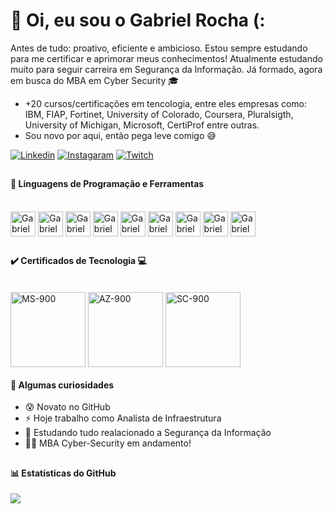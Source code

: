 # 🎲 Oi, eu sou o Gabriel Rocha (:

Antes de tudo: proativo, eficiente e ambicioso. Estou sempre estudando para me certificar e aprimorar meus conhecimentos! Atualmente estudando muito para seguir carreira em Segurança da Informação. Já formado, agora em busca do MBA em Cyber Security 🎓
- +20 cursos/certificações em tencologia, entre eles empresas como: IBM, FIAP, Fortinet, University of Colorado, Coursera, Pluralsigth, University of Michigan, Microsoft, CertiProf entre outras.
- Sou novo por aqui, então pega leve comigo 😅

[![Linkedin](https://img.shields.io/badge/LinkedIn-0077B5?style=for-the-badge&logo=linkedin&logoColor=white)](https://www.linkedin.com/in/gabriel-rocha-oliveira)
[![Instagaram](https://img.shields.io/badge/Instagram-E4405F?style=for-the-badge&logo=instagram&logoColor=white)](https://www.instagram.com/bielrochazl)
[![Twitch](https://img.shields.io/badge/Twitch-9146FF?style=for-the-badge&logo=twitch&logoColor=white)](https://www.twitch.tv/bielrisk)

##

#### 🧰 Linguagens de Programação e Ferramentas

<div style="display: inline_block"><br/>
  <img align="center" alt="GabrielAzure" heigth="30" width="40" src="https://cdn.jsdelivr.net/gh/devicons/devicon/icons/azure/azure-original.svg" />
  <img align="center" alt="GabrielCanva" heigth="30" width="40" src="https://cdn.jsdelivr.net/gh/devicons/devicon/icons/canva/canva-original.svg">
  <img align="center" alt="GabrielJira" heigth="30" width="40" src="https://cdn.jsdelivr.net/gh/devicons/devicon/icons/jira/jira-original.svg" />
  <img align="center" alt="GabrielLinux" heigth="30" width="40" src="https://cdn.jsdelivr.net/gh/devicons/devicon/icons/linux/linux-original.svg" />
  <img align="center" alt="GabrielPython" heigth="30" width="40" src="https://cdn.jsdelivr.net/gh/devicons/devicon/icons/python/python-original.svg" />
  <img align="center" alt="GabrielForce" heigth="30" width="40" src="https://cdn.jsdelivr.net/gh/devicons/devicon/icons/salesforce/salesforce-original.svg" />
  <img align="center" alt="GabrielUbuntu" heigth="30" width="40" src="https://cdn.jsdelivr.net/gh/devicons/devicon/icons/ubuntu/ubuntu-plain.svg" />
  <img align="center" alt="GabrielGitHub" heigth="30" width="40" src="https://cdn.jsdelivr.net/gh/devicons/devicon/icons/github/github-original.svg" />
  <img align="center" alt="GabrielBash" heigth="30" width="40"src="https://cdn.jsdelivr.net/gh/devicons/devicon/icons/bash/bash-original.svg" />
                
</div>

##

#### ✔️ Certificados de Tecnologia 💻

<div style="display: inline_block"><br/>
  <img align="center" heigth="100" width="120" alt="MS-900" src="https://images.credly.com/size/340x340/images/0c6d9839-f468-4adc-987d-5cfae4a9ee67/image.png" />
  <img align="center" heigth="100" width="120" alt="AZ-900" src="https://images.credly.com/size/340x340/images/be8fcaeb-c769-4858-b567-ffaaa73ce8cf/image.png" />
  <img align="center" heigth="100" width="120" alt="SC-900" src="https://images.credly.com/size/340x340/images/fc1352af-87fa-4947-ba54-398a0e63322e/security-compliance-and-identity-fundamentals-600x600.png" />  
</div>

#### 🧐 Algumas curiosidades
     
- 😰 Novato no GitHub
- ⚡ Hoje trabalho como Analista de Infraestrutura
- 🌱 Estudando tudo realacionado a Segurança da Informação
- 👨‍💻 MBA Cyber-Security em andamento!

##

#### 📊 Estatísticas do GitHub

<picture>
<source 
  srcset="https://github-readme-stats.vercel.app/api?username=anuraghazra&show_icons=true&theme=dark"
  media="(prefers-color-scheme: dark)"
/>
<source
  srcset="https://github-readme-stats.vercel.app/api?username=bielrisk&show_icons=true"
  media="(prefers-color-scheme: light), (prefers-color-scheme: no-preference)"
/>
<img src="https://github-readme-stats.vercel.app/api?username=bielrisk&show_icons=true" />
</picture>
